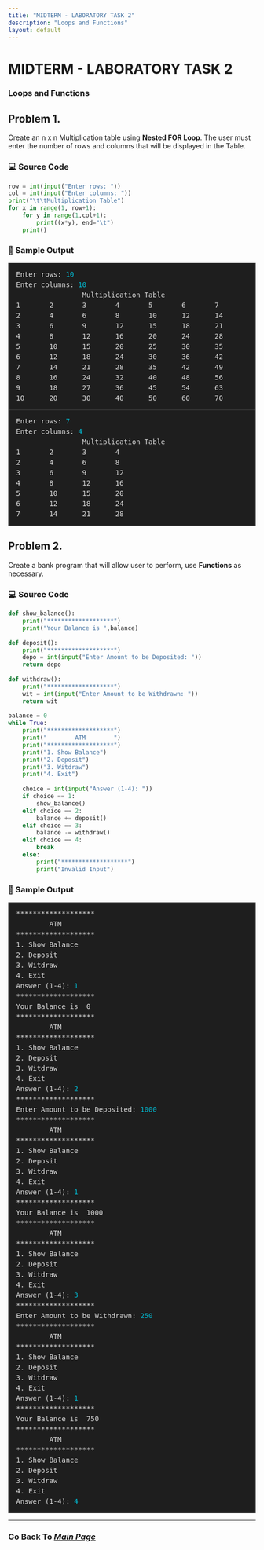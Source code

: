 ```yaml
---
title: "MIDTERM - LABORATORY TASK 2"
description: "Loops and Functions"
layout: default
---
```


# MIDTERM - LABORATORY TASK 2
### Loops and Functions

## Problem 1.
Create an n x n Multiplication table using **Nested FOR Loop**. The user must enter the number of rows and columns that will be displayed in the Table.

### 💻 Source Code
```python
row = int(input("Enter rows: "))  
col = int(input("Enter columns: "))  
print("\t\tMultiplication Table")  
for x in range(1, row+1):  
    for y in range(1,col+1):  
        print((x*y), end="\t")  
    print()
```
  
### 🧾 Sample Output
<div style="background-color:#1e1e1e; color:#dcdcdc; border:1px solid #333; padding:12px 15px; font-family:'Courier New', monospace; font-size:14px; line-height:1.5; overflow-y:auto;">
<pre style="margin:0; white-space:pre;">Enter rows: <span style="color:#00bcd4;">10</span>
Enter columns: <span style="color:#00bcd4;">10</span>
                Multiplication Table
1       2       3       4       5       6       7       8       9       10
2       4       6       8       10      12      14      16      18      20
3       6       9       12      15      18      21      24      27      30
4       8       12      16      20      24      28      32      36      40
5       10      15      20      25      30      35      40      45      50
6       12      18      24      30      36      42      48      54      60
7       14      21      28      35      42      49      56      63      70
8       16      24      32      40      48      56      64      72      80
9       18      27      36      45      54      63      72      81      90
10      20      30      40      50      60      70      80      90      100
</code></pre>
  </div>

<div style="background-color:#1e1e1e; color:#dcdcdc; border:1px solid #333; padding:12px 15px; font-family:'Courier New', monospace; font-size:14px; line-height:1.5; overflow-y:auto;">
<pre style="margin:0; white-space:pre;">Enter rows: <span style="color:#00bcd4;">7</span>
Enter columns: <span style="color:#00bcd4;">4</span>
                Multiplication Table
1       2       3       4
2       4       6       8
3       6       9       12
4       8       12      16
5       10      15      20
6       12      18      24
7       14      21      28
</code></pre>
  </div>
  
## Problem 2.
Create a bank program that will allow user to perform, use **Functions** as necessary.

### 💻 Source Code
```python
def show_balance():
    print("*******************")
    print("Your Balance is ",balance)
    
def deposit():
    print("*******************")
    depo = int(input("Enter Amount to be Deposited: "))
    return depo 
    
def withdraw():
    print("*******************")
    wit = int(input("Enter Amount to be Withdrawn: "))
    return wit  
    
balance = 0
while True:
    print("*******************")
    print("        ATM        ")
    print("*******************")
    print("1. Show Balance")
    print("2. Deposit")
    print("3. Witdraw")
    print("4. Exit")
    
    choice = int(input("Answer (1-4): "))
    if choice == 1:
        show_balance()
    elif choice == 2:
        balance += deposit()
    elif choice == 3:
        balance -= withdraw()
    elif choice == 4:
        break
    else:
        print("*******************")
        print("Invalid Input")

```
  
### 🧾 Sample Output
<div style="background-color:#1e1e1e; color:#dcdcdc; border:1px solid #333; padding:12px 15px; font-family:'Courier New', monospace; font-size:14px; line-height:1.5; overflow-y:auto;">
<pre style="margin:0; white-space:pre;">*******************
        ATM        
*******************
1. Show Balance
2. Deposit
3. Witdraw
4. Exit
Answer (1-4): <span style="color:#00bcd4;">1</span>
*******************
Your Balance is  0
*******************
        ATM        
*******************
1. Show Balance
2. Deposit
3. Witdraw
4. Exit
Answer (1-4): <span style="color:#00bcd4;">2</span>
*******************
Enter Amount to be Deposited: <span style="color:#00bcd4;">1000</span>
*******************
        ATM        
*******************
1. Show Balance
2. Deposit
3. Witdraw
4. Exit
Answer (1-4): <span style="color:#00bcd4;">1</span>
*******************
Your Balance is  1000
*******************
        ATM        
*******************
1. Show Balance
2. Deposit
3. Witdraw
4. Exit
Answer (1-4): <span style="color:#00bcd4;">3</span>
*******************
Enter Amount to be Withdrawn: <span style="color:#00bcd4;">250</span>
*******************
        ATM        
*******************
1. Show Balance
2. Deposit
3. Witdraw
4. Exit
Answer (1-4): <span style="color:#00bcd4;">1</span>
*******************
Your Balance is  750
*******************
        ATM        
*******************
1. Show Balance
2. Deposit
3. Witdraw
4. Exit
Answer (1-4): <span style="color:#00bcd4;">4</span>
</code></pre>
  </div>

---  

### Go Back To [*Main Page*](https://noeljustine.github.io/7OOP-PORTFOLIO/)
